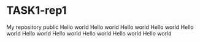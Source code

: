 # TASK1-rep1
My repository public
Hello world
Hello world
Hello world
Hello world
Hello world
Hello world
Hello world
Hello world
Hello world
Hello world
